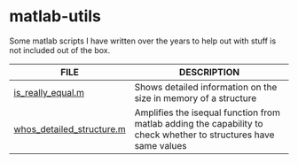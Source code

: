 # matlab-utils

Some  matlab scripts I have written over the years to help out with stuff is not included out of the box.

| FILE | DESCRIPTION |
| ------ | ------ |
| [is_really_equal.m](is_really_equal.m) | Shows detailed information on the size in memory of a structure |
| [whos_detailed_structure.m](whos_detailed_structure.m) | Amplifies the isequal function from matlab adding the capability to check whether to structures have same values |